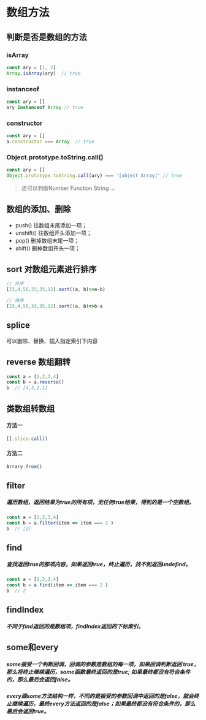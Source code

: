 # 数组方法

## 判断是否是数组的方法

### isArray
```js
const ary = [1, 2]
Array.isArray(ary)  // true
```

### instanceof
```js
const ary = []
ary instanceof Array // true
```

### constructor
```js
const ary = []
a.constructor === Array  // true
```

### Object.prototype.toString.call()
```js
const ary = []
Object.prototype.toString.call(ary) === '[object Array]' // true
```
> 还可以判断Number Function String ...

## 数组的添加、删除
- push() 往数组末尾添加一项；
- unshift() 往数组开头添加一项；
- pop() 删掉数组末尾一项；
- shift() 删掉数组开头一项；

## sort 对数组元素进行排序
```js
// 升序
[23,4,56,33,35,12].sort((a, b)=>a-b)

// 降序
[23,4,56,33,35,12].sort((a, b)=>b-a
```

## splice 
可以删除、替换、插入指定索引下内容

## reverse 数组翻转
```js
const a = [1,2,3,4]
const b = a.reverse()
b  // [4,3,2,1]
```

## 类数组转数组
#### 方法一
```js
[].slice.call()
```
#### 方法二
```js
Arrary.from()
```

## filter
##### 遍历数组，返回结果为true的所有项，无任何true结果，得到的是一个空数组。
```js
const a = [1,2,3,4]
const b = a.filter(item => item === 2 )
b  // [2]
```

## find
##### 查找返回true的那项内容，如果返回true，终止遍历，找不到返回undefind。
```js
const a = [1,2,3,4]
const b = a.find(item => item === 2 )
b  // 2
```

## findIndex
##### 不同于find返回的是数组项，findIndex返回的下标索引。

## some和every
##### some接受一个判断回调，回调的参数是数组的每一项，如果回调判断返回 true，那么将终止继续遍历，some函数最终返回的是true; 如果最终都没有符合条件的，那么最后会返回false。
##### every跟some方法结构一样，不同的是接受的参数回调中返回的是false，就会终止继续遍历，最终every方法返回的是false；如果最终都没有符合条件的，那么最后会返回true。




